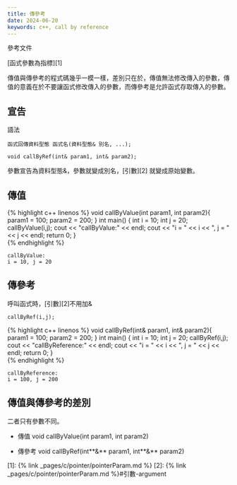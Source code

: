 ```yaml
---
title: 傳參考
date: 2024-06-20
keywords: c++, call by reference
---
```


參考文件

[函式參數為指標][1]

傳值與傳參考的程式碼幾乎一模一樣，差別只在於，傳值無法修改傳入的參數，傳值的意義在於不要讓函式修改傳入的參數，而傳參考是允許函式存取傳入的參數。

## 宣告

語法

```
函式回傳資料型態 函式名(資料型態& 別名, ...);

void callByRef(int& param1, int& param2);

```

參數宣告為資料型態&，參數就變成別名，[引數][2] 就變成原始變數。


## 傳值

{% highlight c++ linenos %}
void callByValue(int param1, int param2){
    param1 = 100;
    param2 = 200;
}
int main() {
    int i = 10;
    int j = 20;
    callByValue(i,j);
    cout << "callByValue:" << endl;
    cout << "i = " << i << ", j = " << j << endl;
    return 0;
}    
{% endhighlight %}

```
callByValue:
i = 10, j = 20
```

## 傳參考

呼叫函式時，[引數][2]不用加&

```
callByRef(i,j);
```

{% highlight c++ linenos %}
void callByRef(int& param1, int& param2){
    param1 = 100;
    param2 = 200;
}
int main() {
    int i = 10;
    int j = 20;
    callByRef(i,j);
    cout << "callByReference:" << endl;
    cout << "i = " << i << ", j = " << j << endl;
    return 0;
}    
{% endhighlight %}

```
callByReference:
i = 100, j = 200
```

## 傳值與傳參考的差別

二者只有參數不同。

- 傳值
void callByValue(int param1, int param2)

- 傳參考
void callByRef(int**&** param1, int**&** param2)



[1]: {% link _pages/c/pointer/pointerParam.md %}
[2]: {% link _pages/c/pointer/pointerParam.md %}#引數-argument
